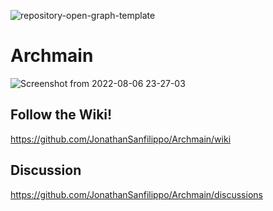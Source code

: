 ![repository-open-graph-template](https://user-images.githubusercontent.com/103053714/182978061-67c743fe-c4a8-4e90-b91c-7d0a0c719000.png)

# Archmain
![Screenshot from 2022-08-06 23-27-03](https://user-images.githubusercontent.com/103053714/183271161-33525ec7-9572-48ef-a8b2-4262673f9d3d.png)



## Follow the Wiki! 
https://github.com/JonathanSanfilippo/Archmain/wiki 

## Discussion
https://github.com/JonathanSanfilippo/Archmain/discussions





